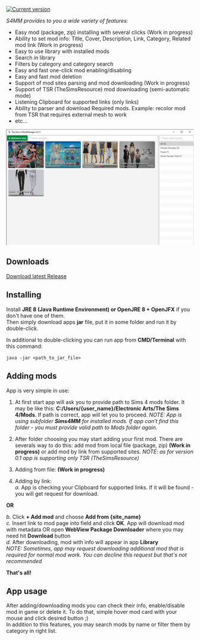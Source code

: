 [![Current version](https://img.shields.io/badge/Current%20version-0.1-green)](https://github.com/CrazyXacker/sims4modmanager/releases)

*S4MM provides to you a wide variety of features:*
* Easy mod (package, zip) installing with several clicks (Work in progress)
* Ability to set mod info: Title, Cover, Description, Link, Category, Related mod link (Work in progress)
* Easy to use library with installed mods
* Search in library
* Filters by category and category search
* Easy and fast one-click mod enabling/disabling
* Easy and fast mod deletion
* Support of mod sites parsing and mod downloading (Work in progress)
* Support of TSR (TheSimsResource) mod downloading (semi-automatic mode)
* Listening Clipboard for supported links (only links)
* Ability to parser and download Required mods. Example: recolor mod from TSR that requires external mesh to work
* etc...

![Thumbnail of app](images/app_thumbnail.png)

## Downloads

[Download latest Release](https://github.com/CrazyXacker/sims4modmanager/releases)

## Installing

Install **JRE 8 (Java Runtime Environment) or OpenJRE 8 + OpenJFX** if you don't have one of them.  
Then simply download apps **jar** file, put it in some folder and run it by double-click.  

In additional to double-clicking you can run app from **CMD/Terminal** with this command:
```
java -jar <path_to_jar_file>
```

## Adding mods

App is very simple in use:
1. At first start app will ask you to provide path to Sims 4 mods folder. It may be like this: **C:/Users/{user_name}/Electronic Arts/The Sims 4/Mods**. If path is correct, app will let you to proceed. *NOTE: App is using subfolder **Sims4MM** for installed mods. If app can't find this folder - you must provide valid path to Mods folder again.*

2. After folder choosing you may start adding your first mod. There are severals way to do this: add mod from local file (package, zip) **(Work in progress)** or add mod by link from supported sites. *NOTE: as for version 0.1 app is supporting only TSR (TheSimsResource)*

3. Adding from file: **(Work in progress)**

4. Adding by link:  
*a.* App is checking your Clipboard for supported links. If it will be found - you will get request for download.

**OR**

*b.* Click **+ Add mod** and choose **Add from {site_name}**  
*c.* Insert link to mod page into field and click **OK**. App will download mod with metadata OR open **WebView Package Downloader** where you may need hit **Download** button  
*d.* After downloading, mod with info will appear in app **Library**  
*NOTE: Sometimes, app may request downloading additional mod that is required for normal mod work. You can decline this request but that's not recommended*

**That's all!**

## App usage

After adding/downloading mods you can check their info, enable/disable mod in game or delete it. To do that, simple hover mod card with your mouse and click desired button ;)  
In addition to this features, you may search mods by name or filter them by category in right list.
